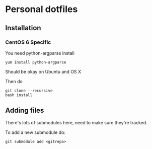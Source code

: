 # Personal dotfiles

## Installation

### CentOS 6 Specific 

You need python-argparse install

```
yum install python-argparse
```

Should be okay on Ubuntu and OS X

Then do

```
git clone --recursive
bash install
```

## Adding files

There's lots of submodules here, need to make sure they're tracked.

To add a new submodule do:

```
git submodule add <gitrepo>
```
